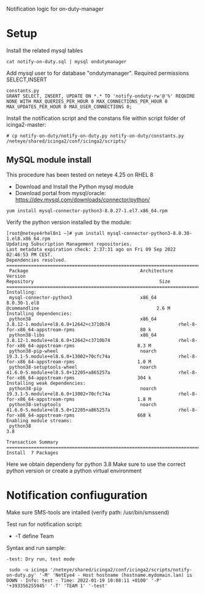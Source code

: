 Notification logic for on-duty-manager

# Setup

Install the related mysql tables
```
cat notify-on-duty.sql | mysql ondutymanager
```

Add mysql user to for database "ondutymanager". Required permissions SELECT,INSERT
```
constants.py
GRANT SELECT, INSERT, UPDATE ON *.* TO 'notify-onduty-rw'@'%' REQUIRE NONE WITH MAX_QUERIES_PER_HOUR 0 MAX_CONNECTIONS_PER_HOUR 0 MAX_UPDATES_PER_HOUR 0 MAX_USER_CONNECTIONS 0;
```

Install the notification script and the constans file within script folder of icinga2-master:
```
# cp notify-on-duty/notify-on-duty.py notify-on-duty/constants.py /neteye/shared/icinga2/conf/icinga2/scripts/
```

## MySQL module install

This procedure has been tested on neteye 4.25 on RHEL 8

- Download and Install the Python mysql module
- Download portal from mysql/oracle: 
https://dev.mysql.com/downloads/connector/python/
```
yum install mysql-connector-python3-8.0.27-1.el7.x86_64.rpm
```

Verify the python version installed by the module:
```
[root@neteye4rhel8n1 ~]# yum install mysql-connector-python3-8.0.30-1.el8.x86_64.rpm
Updating Subscription Management repositories.
Last metadata expiration check: 2:37:31 ago on Fri 09 Sep 2022 02:46:53 PM CEST.
Dependencies resolved.
==========================================================================================================================================================================================================
 Package                                         Architecture                 Version                                                        Repository                                              Size
==========================================================================================================================================================================================================
Installing:
 mysql-connector-python3                         x86_64                       8.0.30-1.el8                                                   @commandline                                           2.6 M
Installing dependencies:
 python38                                        x86_64                       3.8.12-1.module+el8.6.0+12642+c3710b74                         rhel-8-for-x86_64-appstream-rpms                        80 k
 python38-libs                                   x86_64                       3.8.12-1.module+el8.6.0+12642+c3710b74                         rhel-8-for-x86_64-appstream-rpms                       8.3 M
 python38-pip-wheel                              noarch                       19.3.1-5.module+el8.6.0+13002+70cfc74a                         rhel-8-for-x86_64-appstream-rpms                       1.0 M
 python38-setuptools-wheel                       noarch                       41.6.0-5.module+el8.5.0+12205+a865257a                         rhel-8-for-x86_64-appstream-rpms                       304 k
Installing weak dependencies:
 python38-pip                                    noarch                       19.3.1-5.module+el8.6.0+13002+70cfc74a                         rhel-8-for-x86_64-appstream-rpms                       1.8 M
 python38-setuptools                             noarch                       41.6.0-5.module+el8.5.0+12205+a865257a                         rhel-8-for-x86_64-appstream-rpms                       668 k
Enabling module streams:
 python38                                                                     3.8

Transaction Summary
==========================================================================================================================================================================================================
Install  7 Packages
```

Here we obtain dependeny for python 3.8
Make sure to use the correct python version or create a python virtual environment




# Notification confiuguration

Make sure SMS-tools are intalled (verify path: /usr/bin/smssend)

Test run for notification script:
- -T define Team 

Syntax and run sample:

```
-test: Dry run, test mode

 sudo -u icinga '/neteye/shared/icinga2/conf/icinga2/scripts/notify-on-duty.py' '-M' 'NetEye4 - Host hostname (hostname.mydomain.lan) is DOWN - Info: test - Time: 2022-01-19 10:08:11 +0100' '-P' '+393356255945' '-T' 'TEAM 1' '-test'
```
